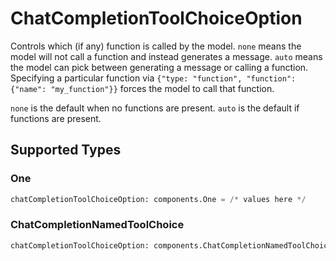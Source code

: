# ChatCompletionToolChoiceOption

Controls which (if any) function is called by the model.
`none` means the model will not call a function and instead generates a message.
`auto` means the model can pick between generating a message or calling a function.
Specifying a particular function via `{"type: "function", "function": {"name": "my_function"}}` forces the model to call that function.

`none` is the default when no functions are present. `auto` is the default if functions are present.



## Supported Types

### One

```python
chatCompletionToolChoiceOption: components.One = /* values here */
```

### ChatCompletionNamedToolChoice

```python
chatCompletionToolChoiceOption: components.ChatCompletionNamedToolChoice = /* values here */
```

